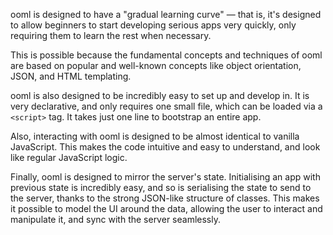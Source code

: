 ooml is designed to have a "gradual learning curve" — that is, it's designed to allow beginners to start developing serious apps very quickly, only requiring them to learn the rest when necessary.

This is possible because the fundamental concepts and techniques of ooml are based on popular and well-known concepts like object orientation, JSON, and HTML templating.

ooml is also designed to be incredibly easy to set up and develop in. It is very declarative, and only requires one small file, which can be loaded via a `<script>` tag. It takes just one line to bootstrap an entire app.

Also, interacting with ooml is designed to be almost identical to vanilla JavaScript. This makes the code intuitive and easy to understand, and look like regular JavaScript logic.

Finally, ooml is designed to mirror the server's state. Initialising an app with previous state is incredibly easy, and so is serialising the state to send to the server, thanks to the strong JSON-like structure of classes. This makes it possible to model the UI around the data, allowing the user to interact and manipulate it, and sync with the server seamlessly.
